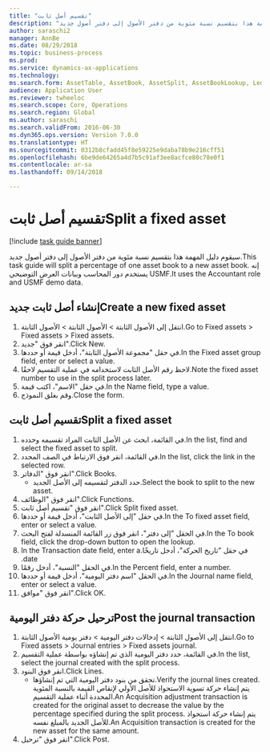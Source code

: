 ```yaml
--- 
title: "تقسيم أصل ثابت"
description: "سيقوم دليل المهمة هذا بتقسيم نسبة مئوية من دفتر الأصول إلى دفتر أصول جديد."
author: saraschi2
manager: AnnBe
ms.date: 08/29/2018
ms.topic: business-process
ms.prod: 
ms.service: dynamics-ax-applications
ms.technology: 
ms.search.form: AssetTable, AssetBook, AssetSplit, AssetBookLookup, LedgerJournalTable, LedgerJournalTransAsset
audience: Application User
ms.reviewer: twheeloc
ms.search.scope: Core, Operations
ms.search.region: Global
ms.author: saraschi
ms.search.validFrom: 2016-06-30
ms.dyn365.ops.version: Version 7.0.0
ms.translationtype: HT
ms.sourcegitcommit: 0312b8cfadd45f8e59225e9daba78b9e216cff51
ms.openlocfilehash: 6be9de64265a4d7b5c91af3ee8acfce80c78e0f1
ms.contentlocale: ar-sa
ms.lasthandoff: 09/14/2018

---
```

# <a name="split-a-fixed-asset"></a><span data-ttu-id="7bf22-103">تقسيم أصل ثابت</span><span class="sxs-lookup"><span data-stu-id="7bf22-103">Split a fixed asset</span></span>

[!include [task guide banner](../../includes/task-guide-banner.md)]

<span data-ttu-id="7bf22-104">سيقوم دليل المهمة هذا بتقسيم نسبة مئوية من دفتر الأصول إلى دفتر أصول جديد.</span><span class="sxs-lookup"><span data-stu-id="7bf22-104">This task guide will split a percentage of one asset book to a new asset book.</span></span>  <span data-ttu-id="7bf22-105">إنه يستخدم دور المحاسب وبيانات العرض التوضيحي USMF.‬</span><span class="sxs-lookup"><span data-stu-id="7bf22-105">It uses the Accountant role and USMF demo data.</span></span>


## <a name="create-a-new-fixed-asset"></a><span data-ttu-id="7bf22-106">إنشاء أصل ثابت جديد</span><span class="sxs-lookup"><span data-stu-id="7bf22-106">Create a new fixed asset</span></span>
1. <span data-ttu-id="7bf22-107">انتقل إلى الأصول الثابتة > الأصول الثابتة > الأصول الثابتة.</span><span class="sxs-lookup"><span data-stu-id="7bf22-107">Go to Fixed assets > Fixed assets > Fixed assets.</span></span>
2. <span data-ttu-id="7bf22-108">انقر فوق "جديد".</span><span class="sxs-lookup"><span data-stu-id="7bf22-108">Click New.</span></span>
3. <span data-ttu-id="7bf22-109">في حقل "مجموعة الأصول الثابتة"، أدخل قيمة أو حددها.</span><span class="sxs-lookup"><span data-stu-id="7bf22-109">In the Fixed asset group field, enter or select a value.</span></span>
4. <span data-ttu-id="7bf22-110">لاحظ رقم الأصل الثابت لاستخدامه في عملية التقسيم لاحقًا.</span><span class="sxs-lookup"><span data-stu-id="7bf22-110">Note the fixed asset number to use in the split process later.</span></span>
5. <span data-ttu-id="7bf22-111">في حقل "الاسم"، اكتب قيمة.</span><span class="sxs-lookup"><span data-stu-id="7bf22-111">In the Name field, type a value.</span></span>
6. <span data-ttu-id="7bf22-112">وقم بغلق النموذج.</span><span class="sxs-lookup"><span data-stu-id="7bf22-112">Close the form.</span></span>

## <a name="split-a-fixed-asset"></a><span data-ttu-id="7bf22-113">تقسيم أصل ثابت</span><span class="sxs-lookup"><span data-stu-id="7bf22-113">Split a fixed asset</span></span>
1. <span data-ttu-id="7bf22-114">في القائمة، ابحث عن الأصل الثابت المراد تقسيمه وحدده.</span><span class="sxs-lookup"><span data-stu-id="7bf22-114">In the list, find and select the fixed asset to split.</span></span>
2. <span data-ttu-id="7bf22-115">في القائمة، انقر فوق الارتباط في الصف المحدد.</span><span class="sxs-lookup"><span data-stu-id="7bf22-115">In the list, click the link in the selected row.</span></span>
3. <span data-ttu-id="7bf22-116">انقر فوق "الدفاتر".</span><span class="sxs-lookup"><span data-stu-id="7bf22-116">Click Books.</span></span>
    * <span data-ttu-id="7bf22-117">حدد الدفتر لتقسيمه إلى الأصل الجديد.</span><span class="sxs-lookup"><span data-stu-id="7bf22-117">Select the book to split to the new asset.</span></span>  
4. <span data-ttu-id="7bf22-118">انقر فوق "الوظائف".</span><span class="sxs-lookup"><span data-stu-id="7bf22-118">Click Functions.</span></span>
5. <span data-ttu-id="7bf22-119">انقر فوق "تقسيم أصل ثابت‬".</span><span class="sxs-lookup"><span data-stu-id="7bf22-119">Click Split fixed asset.</span></span>
6. <span data-ttu-id="7bf22-120">في حقل "إلى الأصل الثابت‬"، أدخل قيمة أو حددها.</span><span class="sxs-lookup"><span data-stu-id="7bf22-120">In the To fixed asset field, enter or select a value.</span></span>
7. <span data-ttu-id="7bf22-121">في الحقل "إلى دفتر‬"، انقر فوق زر القائمة المنسدلة لفتح البحث.</span><span class="sxs-lookup"><span data-stu-id="7bf22-121">In the To book field, click the drop-down button to open the lookup.</span></span>
8. <span data-ttu-id="7bf22-122">في حقل "‏‫تاريخ الحركة"، أدخل تاريخًا.</span><span class="sxs-lookup"><span data-stu-id="7bf22-122">In the Transaction date field, enter a date.</span></span>
9. <span data-ttu-id="7bf22-123">في الحقل "النسبة‬"، أدخل رقمًا.</span><span class="sxs-lookup"><span data-stu-id="7bf22-123">In the Percent field, enter a number.</span></span>
10. <span data-ttu-id="7bf22-124">في الحقل "اسم دفتر اليومية"، أدخل قيمة أو حددها.</span><span class="sxs-lookup"><span data-stu-id="7bf22-124">In the Journal name field, enter or select a value.</span></span>
11. <span data-ttu-id="7bf22-125">انقر فوق "موافق".</span><span class="sxs-lookup"><span data-stu-id="7bf22-125">Click OK.</span></span>

## <a name="post-the-journal-transaction"></a><span data-ttu-id="7bf22-126">ترحيل حركة دفتر اليومية</span><span class="sxs-lookup"><span data-stu-id="7bf22-126">Post the journal transaction</span></span>
1. <span data-ttu-id="7bf22-127">انتقل إلى الأصول الثابتة > إدخالات دفتر اليومية‬ > دفتر يومية الأصول الثابتة‬.</span><span class="sxs-lookup"><span data-stu-id="7bf22-127">Go to Fixed assets > Journal entries > Fixed assets journal.</span></span>
2. <span data-ttu-id="7bf22-128">في القائمة، حدد دفتر اليومية الذي تم إنشاؤه بواسطة عملية التقسيم.</span><span class="sxs-lookup"><span data-stu-id="7bf22-128">In the list, select the journal created with the split process.</span></span>
3. <span data-ttu-id="7bf22-129">انقر فوق البنود.</span><span class="sxs-lookup"><span data-stu-id="7bf22-129">Click Lines.</span></span>
    * <span data-ttu-id="7bf22-130">تحقق من بنود دفتر اليومية التي تم إنشاؤها.</span><span class="sxs-lookup"><span data-stu-id="7bf22-130">Verify the journal lines created.</span></span>  <span data-ttu-id="7bf22-131">يتم إنشاء حركة تسوية الاستحواذ للأصل الأولي لإنقاص القيمة بالنسبة المئوية المحددة أثناء عملية التقسيم.</span><span class="sxs-lookup"><span data-stu-id="7bf22-131">An Acquisition adjustment transaction is created for the original asset to decrease the value by the percentage specified during the split process.</span></span>  <span data-ttu-id="7bf22-132">يتم إنشاء حركة استحواذ للأصل الجديد بالمبلغ نفسه.</span><span class="sxs-lookup"><span data-stu-id="7bf22-132">An Acquisition transaction is created for the new asset for the same amount.</span></span>  
4. <span data-ttu-id="7bf22-133">انقر فوق "ترحيل".</span><span class="sxs-lookup"><span data-stu-id="7bf22-133">Click Post.</span></span>


